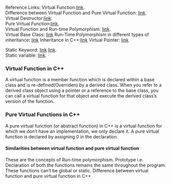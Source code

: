  Reference Links:
 Virtual Function:[link](https://www.geeksforgeeks.org/virtual-function-cpp/).   
 Difference between Virtual Function and Pure Virtual Function: [link](https://www.geeksforgeeks.org/difference-between-friend-function-and-virtual-function-in-cpp/?ref=rp).    
Virtual Destructor:[link](https://www.geeksforgeeks.org/virtual-destructor/?ref=rp).    
Pure Virtual Function:[link](https://www.geeksforgeeks.org/pure-virtual-functions-and-abstract-classes/?ref=rp).     
Virtual Function and Run-time Polymorphism: [link](https://www.geeksforgeeks.org/virtual-functions-and-runtime-polymorphism-in-cpp/?ref=rp).     
Virtual Base Class: [link](https://www.geeksforgeeks.org/virtual-base-class-in-c/)
Run-Time Polymorphism in different types of inheritance: [link](https://www.geeksforgeeks.org/runtime-polymorphism-in-various-types-of-inheritance-in-c/?ref=rp)
Inheritance in C++:[link](https://www.geeksforgeeks.org/inheritance-in-c/) 
Virtual Pointer: [link](https://stackoverflow.com/questions/4658627/virtual-pointer)


Static Keyword: [link](https://www.geeksforgeeks.org/static-keyword-cpp/) [link](https://stackoverflow.com/questions/15235526/the-static-keyword-and-its-various-uses-in-c).     
Static variable: [link](https://www.geeksforgeeks.org/static-variables-in-c/).     
 
### Virtual Function in C++
A virtual function is a member function which is declared within a base class and is re-defined(Overriden) by a derived class. When you refer to a derived class object using a pointer or a reference to the base class, you can call a virtual function for that object and execute the derived class’s version of the function.

### Pure Virtual Functions in C++
A pure virtual function (or abstract function) in C++ is a virtual function for which we don’t have an implementation, we only declare it. A pure virtual function is declared by assigning 0 in the declaration.

#### Similarities between virtual function and pure virtual function

These are the concepts of Run-time polymorphism.
Prototype i.e. Declaration of both the functions remains the same throughout the program.
These functions can’t be global or static.
Difference between virtual function and pure virtual function in C++
